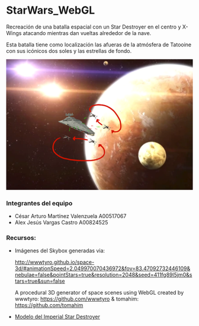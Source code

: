 # StarWars_WebGL

Recreación de una batalla espacial con un Star Destroyer en el centro y X-Wings atacando mientras dan vueltas alrededor de la nave.

Esta batalla tiene como localización las afueras de la atmósfera de Tatooine con sus icónicos dos soles y las estrellas de fondo.

![Escena del proyecto](escena.png)

### Integrantes del equipo

- César Arturo Martínez Valenzuela A00517067
- Alex Jesús Vargas Castro A00824525


### Recursos:

- Imágenes del Skybox generadas via: 
    
    http://wwwtyro.github.io/space-3d/#animationSpeed=2.049970070436972&fov=83.47092732446109&nebulae=false&pointStars=true&resolution=2048&seed=411fg89l5jm0&stars=true&sun=false

    A procedural 3D generator of space scenes using WebGL created by wwwtyro: https://github.com/wwwtyro & tomahim: https://github.com/tomahim

- [Modelo del Imperial Star Destroyer](https://sketchfab.com/3d-models/star-wars-imperial-ii-star-destroyer-b8bd2d35f7604670ab85242c06c6d280)
